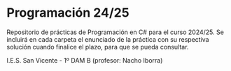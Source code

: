 # Programación 24/25

Repositorio de prácticas de Programación en C# para el curso 2024/25. Se incluirá en cada carpeta el enunciado de la práctica con su respectiva solución cuando finalice el plazo, para que se pueda consultar.

I.E.S. San Vicente - 1º DAM B (profesor: Nacho Iborra)
